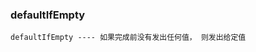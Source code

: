 ### defaultIfEmpty

`defaultIfEmpty ---- 如果完成前没有发出任何值， 则发出给定值`

<code src="../../code/operators/condition/defaultIfEmpty.tsx"></code>
